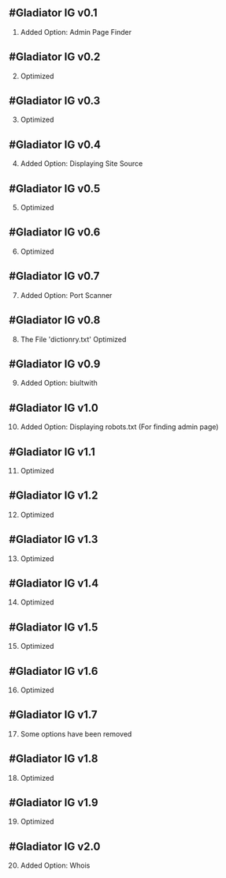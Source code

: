 #Gladiator IG v0.1
------------------
1. Added Option: Admin Page Finder

#Gladiator IG v0.2
------------------
2. Optimized

#Gladiator IG v0.3
------------------
3. Optimized

#Gladiator IG v0.4
------------------
4. Added Option: Displaying Site Source

#Gladiator IG v0.5
------------------
5. Optimized

#Gladiator IG v0.6
------------------
6. Optimized

#Gladiator IG v0.7
------------------
7. Added Option: Port Scanner

#Gladiator IG v0.8
------------------
8. The File 'dictionry.txt' Optimized

#Gladiator IG v0.9
------------------
9. Added Option: biultwith 

#Gladiator IG v1.0
------------------
10. Added Option: Displaying robots.txt (For finding admin page)

#Gladiator IG v1.1
------------------
11. Optimized

#Gladiator IG v1.2
------------------
12. Optimized

#Gladiator IG v1.3
------------------
13. Optimized

#Gladiator IG v1.4
------------------
14. Optimized

#Gladiator IG v1.5
------------------
15. Optimized

#Gladiator IG v1.6
------------------
16. Optimized

#Gladiator IG v1.7
------------------
17. Some options have been removed 

#Gladiator IG v1.8
------------------
18. Optimized

#Gladiator IG v1.9
------------------
19. Optimized

#Gladiator IG v2.0
------------------
20. Added Option: Whois





